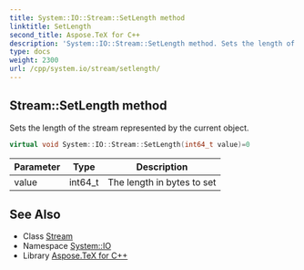 ```yaml
---
title: System::IO::Stream::SetLength method
linktitle: SetLength
second_title: Aspose.TeX for C++
description: 'System::IO::Stream::SetLength method. Sets the length of the stream represented by the current object in C++.'
type: docs
weight: 2300
url: /cpp/system.io/stream/setlength/
---
```

## Stream::SetLength method


Sets the length of the stream represented by the current object.

```cpp
virtual void System::IO::Stream::SetLength(int64_t value)=0
```


| Parameter | Type | Description |
| --- | --- | --- |
| value | int64_t | The length in bytes to set |

## See Also

* Class [Stream](../)
* Namespace [System::IO](../../)
* Library [Aspose.TeX for C++](../../../)
